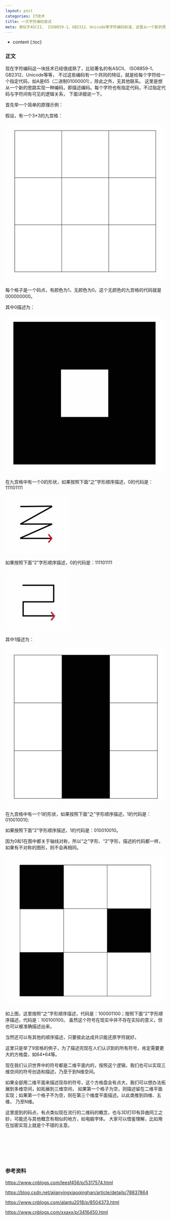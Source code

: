 ```yaml
---
layout: post
categories: IT技术
title: 一次字符编码尝试
meta: 类似于ASCII、 ISO8859-1、GB2312、Unicode等字符编码标准，这里从一个新的思路实现一种编码，即描述编码。
---
```

* content
{:toc}

### 正文

现在字符编码这一块技术已经很成熟了，比较著名的有ASCII、 ISO8859-1、GB2312、Unicode等等，
不过这些编码有一个共同的特征，就是给每个字符给一个指定代码，如A是65（二进制01000001），除此之外，无其他联系。
这里是想从一个新的思路实现一种编码，即描述编码。每个字符也有指定代码，不过指定代码与字符间有可见的逻辑关系，
下面详细说一下。

首先举一个简单的原理示例：

假设，有一个3*3的九宫格：

![](https://raw.githubusercontent.com/iBaiYang/PictureWareroom/master/20190107/20190107115046.jpg)

每个格子是一个码点，有颜色为1，无颜色为0。这个无颜色的九宫格的代码就是000000000。

其中0描述为：

![](https://raw.githubusercontent.com/iBaiYang/PictureWareroom/master/20190107/20190107115115.jpg)

在九宫格中有一个0的形状，如果按照下面“之”字形顺序描述，0的代码是：111101111

![](https://raw.githubusercontent.com/iBaiYang/PictureWareroom/master/20190107/20190107144214.jpg)

如果按照下面“2”字形顺序描述，0的代码是：111101111

![](https://raw.githubusercontent.com/iBaiYang/PictureWareroom/master/20190107/20190107144318.jpg)

其中1描述为：

![](https://raw.githubusercontent.com/iBaiYang/PictureWareroom/master/20190107/20190107115103.jpg)

在九宫格中有一个1的形状，如果按照下面“之”字形顺序描述，1的代码是：010010010;

如果按照下面“2”字形顺序描述，1的代码是：010010010。

因为0和1在图中都关于轴线对称，所以“之”字形、“2”字形，描述的代码都一样，如果有不对称的图形，则不会再相同。

![](https://raw.githubusercontent.com/iBaiYang/PictureWareroom/master/20190107/20190107150249.jpg)

如上图，这里按照“之”字形顺序描述，代码是：100001100；按照下面“2”字形顺序描述，代码是：100100100。
虽然这个符号在现实中并不存在实际的意义，但也可以被准确描述出来。

当然还可以有其他的顺序描述，只要彼此达成共识能还原字符就好。

这里只是举了9宫格的例子，为了描述完现在人们认识到的所有符号，肯定需要更大的方格盘，如64*64等。

现在我们认识世界中的符号都是二维平面内的，按照这个逻辑，我们也可以实现三维空间的符号创造和描述，乃至于到N维空间。

如果全部用二维平面来描述现存的符号，这个方格盘会有点大，我们可以想办法拓展到多维空间，如拓展到三维空间，
如果第一个格子为空，则描述留在二维平面实现；如果第一个格子不为空，则在第三个维度平面描述。以此类推到四维、五维，
乃至N维。

这里提到的码点，有点类似现在流行的二维码的概念，也与3D打印有异曲同工之妙，可能还与其他概念有相似的地方，如电脑字体。
大家可以借鉴理解，比如用在加密实现上就是个不错的主意。

<br/><br/><br/><br/><br/>
### 参考资料

<https://www.cnblogs.com/leesf456/p/5317574.html>

<https://blog.csdn.net/ajianyingxiaoqinghan/article/details/78837864>

<https://www.cnblogs.com/alantu2018/p/8504373.html>

<https://www.cnblogs.com/xxaxx/p/3416450.html>


